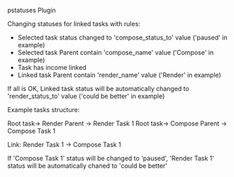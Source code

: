 pstatuses Plugin

Changing statuses for linked tasks with rules:
- Selected task status changed to 'compose_status_to' value ('paused' in example)
- Selected task Parent contain 'compose_name' value ('Compose' in example)
- Task has income linked
- Linked task Parent contain 'render_name' value ('Render' in example)

If all is OK, Linked task status will be automatically changed to 'render_status_to' value ('could be better' in example)

Example tasks structure:

Root task-> Render Parent -> Render Task 1
Root task-> Compose Parent -> Compose Task 1

Link: Render Task 1 -> Compose Task 1

If 'Compose Task 1' status will be changed to 'paused', 'Render Task 1' status will be automatically chaned to 'could be better'
